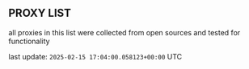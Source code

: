 ## PROXY LIST

all proxies in this list were collected from open sources and tested for functionality

last update: `2025-02-15 17:04:00.058123+00:00` UTC
